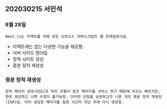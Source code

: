 ## 202030215 서민석

### 8월 28일

```
Next.js는 리액트를 위해 만든 오픈소스 자바스크립트 웹 프레임워크임.
```
- 리액트에는 없는 다양한 기능을 제공함.
- 서버 사이드 렌더링
- 정적 사이트 생성
- 증분 정적 재생성
### 증분 정적 재생성
```
정적 페이지 생성(SSG)은 미리 만들어 놓은 페이지를 서비스 하기 때문에 속도는 빠르지만,
한번 생성하고 나면 수정이 불가능함. 이러한 단점을 보완하고자 나온 것이 증분 정적 재생성
(ISR)임. 이미 생성된 페이지를 일정 시간이 지난 후에 다시 생성함.